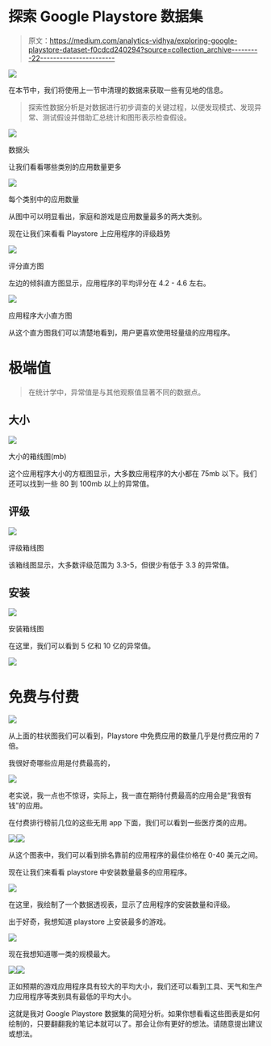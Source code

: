 # 探索 Google Playstore 数据集

> 原文：<https://medium.com/analytics-vidhya/exploring-google-playstore-dataset-f0cdcd240294?source=collection_archive---------22----------------------->

![](img/c3bca338aa6b6403fa15eff4c51fb433.png)

在本节中，我们将使用上一节中清理的数据来获取一些有见地的信息。

> 探索性数据分析是对数据进行初步调查的关键过程，以便发现模式、发现异常、测试假设并借助汇总统计和图形表示检查假设。

![](img/1d343e89fbdfaefbc0b01b605c3898ba.png)

数据头

让我们看看哪些类别的应用数量更多

![](img/462f5d7bf7decb1e67b977c15b974a70.png)

每个类别中的应用数量

从图中可以明显看出，家庭和游戏是应用数量最多的两大类别。

现在让我们来看看 Playstore 上应用程序的评级趋势

![](img/cd376ac9b2115266ab121bf52b89b68b.png)

评分直方图

左边的倾斜直方图显示，应用程序的平均评分在 4.2 - 4.6 左右。

![](img/30460395c2bf3e892210a3a899542305.png)

应用程序大小直方图

从这个直方图我们可以清楚地看到，用户更喜欢使用轻量级的应用程序。

# 极端值

> 在统计学中，异常值是与其他观察值显著不同的数据点。

## 大小

![](img/63e1ed291521f197a2c192f636355a1d.png)

大小的箱线图(mb)

这个应用程序大小的方框图显示，大多数应用程序的大小都在 75mb 以下。我们还可以找到一些 80 到 100mb 以上的异常值。

## 评级

![](img/639361321b438e87b85c42ca35694caa.png)

评级箱线图

该箱线图显示，大多数评级范围为 3.3-5，但很少有低于 3.3 的异常值。

## 安装

![](img/429d73f629ab876ce3e93280c8a72465.png)

安装箱线图

在这里，我们可以看到 5 亿和 10 亿的异常值。

![](img/38ed81eb6a755389fd05288400bfce81.png)

# 免费与付费

![](img/2f09cf52d83a27642332c7cd6fab6f63.png)

从上面的柱状图我们可以看到，Playstore 中免费应用的数量几乎是付费应用的 7 倍。

我很好奇哪些应用是付费最高的，

![](img/6d2b7ba5055d2409b5c936f4fdb8edc4.png)

老实说，我一点也不惊讶，实际上，我一直在期待付费最高的应用会是“我很有钱”的应用。

在付费排行榜前几位的这些无用 app 下面，我们可以看到一些医疗类的应用。

![](img/d7c6db18095df037cc8aa05ad7b47ca6.png)![](img/ab843ba955c132444487da61be330c36.png)

从这个图表中，我们可以看到排名靠前的应用程序的最佳价格在 0-40 美元之间。

现在让我们来看看 playstore 中安装数量最多的应用程序。

![](img/8972a20220ed94792ccdee0a59e41ffc.png)

在这里，我绘制了一个数据透视表，显示了应用程序的安装数量和评级。

出于好奇，我想知道 playstore 上安装最多的游戏。

![](img/d1bb397d0e3f311258b586bf6016d07c.png)

现在我想知道哪一类的规模最大。

![](img/e64000e945eadb51715e7c0483d8398d.png)![](img/b376afc8f51e3701bffd4bac82308072.png)

正如预期的游戏应用程序具有较大的平均大小，我们还可以看到工具、天气和生产力应用程序等类别具有最低的平均大小。

这就是我对 Google Playstore 数据集的简短分析。如果你想看看这些图表是如何绘制的，只要翻翻我的笔记本就可以了。那会让你有更好的想法。请随意提出建议或想法。
